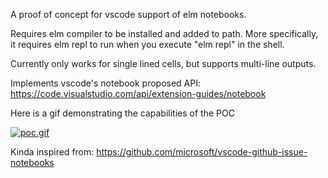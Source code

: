 A proof of concept for vscode support of elm notebooks.

Requires elm compiler to be installed and added to path. More specifically, it requires elm repl to run when you execute "elm repl" in the shell.

Currently only works for single lined cells, but supports multi-line outputs.

Implements vscode's notebook proposed API: https://code.visualstudio.com/api/extension-guides/notebook

Here is a gif demonstrating the capabilities of the POC  

[![poc.gif](https://s4.gifyu.com/images/poc.gif)](https://gifyu.com/image/YRi7)


Kinda inspired from: https://github.com/microsoft/vscode-github-issue-notebooks